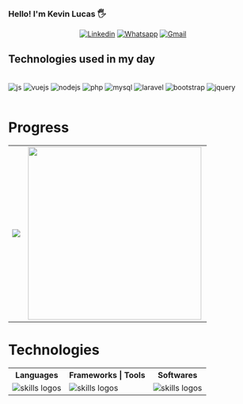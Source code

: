 ### Hello! I'm Kevin Lucas 🖐

<center>
  
[![Linkedin](https://img.shields.io/badge/LinkedIn-0077B5?style=for-the-badge&logo=linkedin&logoColor=white)](https://www.linkedin.com/in/kevin-brit/)
[![Whatsapp](https://img.shields.io/badge/WhatsApp-25D366?style=for-the-badge&logo=whatsapp&logoColor=white)](https://web.whatsapp.com/send?phone=5533991264594)
[![Gmail](https://img.shields.io/badge/Gmail-D14836?style=for-the-badge&logo=gmail&logoColor=white)](mailto:kevinbrito2012@gmail.com)

</center>

## Technologies used in my day

<div style="display: inline_block"><br>
  <img align="center" alt="js" src="https://img.shields.io/badge/JavaScript-323330?style=for-the-badge&logo=javascript&logoColor=F7DF1E" /> 
  <img align="center" alt="vuejs" src="https://img.shields.io/badge/VueJS-4aba7f?style=for-the-badge&logo=vue.js&logoColor=white" /> 
  <img align="center" alt="nodejs" src="https://img.shields.io/badge/NodeJS-333?style=for-the-badge&logo=node.js&Color=white" />
  <img align="center" alt="php" src="https://img.shields.io/badge/PHP-777BB4?style=for-the-badge&logo=php&logoColor=white" /> 
  <img align="center" alt="mysql" src="https://img.shields.io/badge/MySQL-00000F?style=for-the-badge&logo=mysql&logoColor=white" /> 
  <img align="center" alt="laravel" src="https://img.shields.io/badge/Laravel-FF2D20?style=for-the-badge&logo=laravel&logoColor=white" />
  <img align="center" alt="bootstrap" src="https://img.shields.io/badge/Bootstrap-6610f2?style=for-the-badge&logo=bootstrap&logoColor=white" />
  <img align="center" alt="jquery" src="https://img.shields.io/badge/Jquery-b24926?style=for-the-badge&logo=jquery&logoColor=white" />
  
</div><br>

# Progress

<center>
  <table>
    <tr>
        <td><img lign="left" src="https://github-readme-stats.vercel.app/api?username=kevin504-max&theme=gotham&show_icons=true" /></td>
        <td><img width="350px" align="left" src="https://github-readme-stats.vercel.app/api/top-langs/?username=kevin504-max&theme=gotham"/></td>
    </tr>   
  </table>
</center>

# Technologies

<center>
  <table align="space-between">
    <tr>
      <th>Languages</th>
      <th>Frameworks | Tools</th>
      <th>Softwares</th>
    </tr>
     <tr>
       <td>
            <img src="https://skillicons.dev/icons?i=html,css,js,php,typescript,java,c,py" alt="skills logos" />
       </td>
       <td>
            <img src="https://skillicons.dev/icons?i=laravel,bootstrap,jquery,react,nodejs,webpack,vite,vue" alt="skills logos" />
       </td>
       <td>
            <img src="https://skillicons.dev/icons?i=vscode,github,mysql,postgres,mongodb" alt="skills logos" />
       </td>
     </tr>
  </table>
</center>


